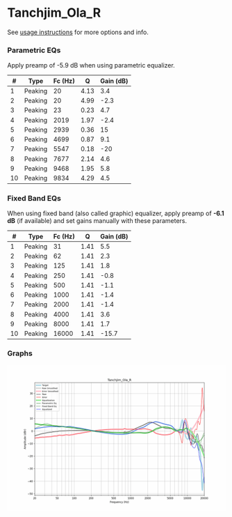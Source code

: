 # Tanchjim_Ola_R
See [usage instructions](https://github.com/jaakkopasanen/AutoEq#usage) for more options and info.

### Parametric EQs
Apply preamp of -5.9 dB when using parametric equalizer.

|   # | Type    |   Fc (Hz) |    Q |   Gain (dB) |
|-----|---------|-----------|------|-------------|
|   1 | Peaking |        20 | 4.13 |         3.4 |
|   2 | Peaking |        20 | 4.99 |        -2.3 |
|   3 | Peaking |        23 | 0.23 |         4.7 |
|   4 | Peaking |      2019 | 1.97 |        -2.4 |
|   5 | Peaking |      2939 | 0.36 |        15   |
|   6 | Peaking |      4699 | 0.87 |         9.1 |
|   7 | Peaking |      5547 | 0.18 |       -20   |
|   8 | Peaking |      7677 | 2.14 |         4.6 |
|   9 | Peaking |      9468 | 1.95 |         5.8 |
|  10 | Peaking |      9834 | 4.29 |         4.5 |

### Fixed Band EQs
When using fixed band (also called graphic) equalizer, apply preamp of **-6.1 dB** (if available) and set gains manually with these parameters.

|   # | Type    |   Fc (Hz) |    Q |   Gain (dB) |
|-----|---------|-----------|------|-------------|
|   1 | Peaking |        31 | 1.41 |         5.5 |
|   2 | Peaking |        62 | 1.41 |         2.3 |
|   3 | Peaking |       125 | 1.41 |         1.8 |
|   4 | Peaking |       250 | 1.41 |        -0.8 |
|   5 | Peaking |       500 | 1.41 |        -1.1 |
|   6 | Peaking |      1000 | 1.41 |        -1.4 |
|   7 | Peaking |      2000 | 1.41 |        -1.4 |
|   8 | Peaking |      4000 | 1.41 |         3.6 |
|   9 | Peaking |      8000 | 1.41 |         1.7 |
|  10 | Peaking |     16000 | 1.41 |       -15.7 |

### Graphs
![](./Tanchjim_Ola_R.png)
